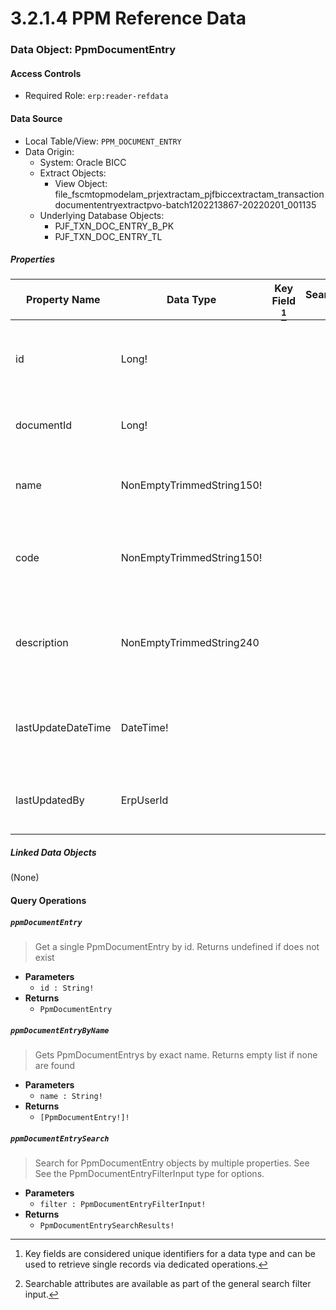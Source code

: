 # 3.2.1.4 PPM Reference Data

<!--BREAK-->
### Data Object: PpmDocumentEntry



#### Access Controls

* Required Role: `erp:reader-refdata`

#### Data Source

* Local Table/View: `PPM_DOCUMENT_ENTRY`
* Data Origin:
  * System: Oracle BICC
  * Extract Objects:
    * View Object: file_fscmtopmodelam_prjextractam_pjfbiccextractam_transactiondocumententryextractpvo-batch1202213867-20220201_001135
  * Underlying Database Objects:
    * PJF_TXN_DOC_ENTRY_B_PK
    * PJF_TXN_DOC_ENTRY_TL

##### Properties

| Property Name      | Data Type                 | Key Field [^2] | Searchable [^1] | Required Role | Notes |
| ------------------ | ------------------------- | :------------: | :-------------: | ------------- | ----- |
| id                 | Long!                     |                |                 |               | Document Entry ID: The unique identifier of the funding source. |
| documentId         | Long!                     |                |                 |               | Document Id: The document identifier. |
| name               | NonEmptyTrimmedString150! |                |        Y        |               | Document Name: The name of the Document Entry. |
| code               | NonEmptyTrimmedString150! |                |        Y        |               | Document Code: The document code of the Document Entry. |
| description        | NonEmptyTrimmedString240  |                |        Y        |               | Document Description: The description for the Document Entry. |
| lastUpdateDateTime | DateTime!                 |                |        Y        |               | The date when the funding source was last updated. |
| lastUpdatedBy      | ErpUserId                 |                |                 |               | The user that last updated the funding source. |

##### Linked Data Objects

(None)

#### Query Operations

##### `ppmDocumentEntry`

> Get a single PpmDocumentEntry by id.  Returns undefined if does not exist

* **Parameters**
  * `id : String!`
* **Returns**
  * `PpmDocumentEntry`

##### `ppmDocumentEntryByName`

> Gets PpmDocumentEntrys by exact name.  Returns empty list if none are found

* **Parameters**
  * `name : String!`
* **Returns**
  * `[PpmDocumentEntry!]!`

##### `ppmDocumentEntrySearch`

> Search for PpmDocumentEntry objects by multiple properties.
> See
> See the PpmDocumentEntryFilterInput type for options.

* **Parameters**
  * `filter : PpmDocumentEntryFilterInput!`
* **Returns**
  * `PpmDocumentEntrySearchResults!`

[^1]: Searchable attributes are available as part of the general search filter input.
[^2]: Key fields are considered unique identifiers for a data type and can be used to retrieve single records via dedicated operations.
